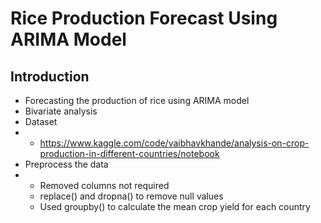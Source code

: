 # Rice Production Forecast Using ARIMA Model

## Introduction

- Forecasting the production of rice using ARIMA model
- Bivariate analysis
- Dataset
- - https://www.kaggle.com/code/vaibhavkhande/analysis-on-crop-production-in-different-countries/notebook
- Preprocess the data
- - Removed columns not required
  - replace() and dropna() to remove null values
  - Used groupby() to calculate the mean crop yield for each 	country



